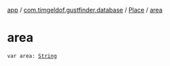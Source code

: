 [app](../../index.md) / [com.timgeldof.gustfinder.database](../index.md) / [Place](index.md) / [area](./area.md)

# area

`var area: `[`String`](https://kotlinlang.org/api/latest/jvm/stdlib/kotlin/-string/index.html)